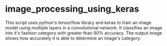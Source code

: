 # image_processing_using_keras 
This script uses python's tensorflow library and keras to train an image model using multiple layers in a convolutional network. It classifies an image into it's fashion category with greater than 90% accuracy.
The output image shows how accurately it is able to determine an image's category. 
